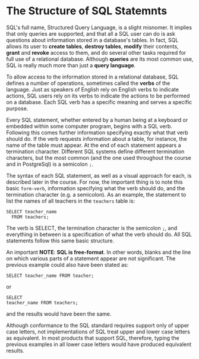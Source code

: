 # The Structure of SQL Statemnts

SQL's full name, Structured Query Language, is a slight misnomer. It implies that only queries are supported, and that all a SQL user can do is ask questions about information stored in a database's tables. In fact, SQL allows its user to **create tables**, **destroy tables**, **modify** their contents, **grant** and **revoke** access to them, and do several other tasks required for full use of a relational database. Although **queries** are its most common use, SQL is really much more than just a **query language**.

To allow access to the information stored in a relational database, SQL defines a number of operations, sometimes called the **verbs** of the language. Just as speakers of English rely on English verbs to indicate actions, SQL users rely on its verbs to indicate the actions to be performed on a database. Each SQL verb has a specific meaning and serves a specific purpose.

Every SQL statement, whether entered by a human being at a keyboard or embedded within some computer program, begins with a SQL verb. Following this comes further information specifying exactly what that verb should do. If the verb requests information about a table, for instance, the name of the table must appear. At the end of each statement appears a termination character. Different SQL systems define different termination characters, but the most common (and the one used throughout the course and in PostgreSql) is a semicolon `;`.

The syntax of each SQL statement, as well as a visual approach for each, is described later in the course. For now, the important thing is to note this basic `form-verb`, information specifying what the verb should do, and the termination character (e.g. a semicolon). As an example, the statement to list the names of all teachers in the `teachers` table is:

```console
SELECT teacher_name
  FROM teachers;
```

The verb is SELECT, the termination character is the semicolon `;`, and everything in between is a specification of what the verb should do. All SQL statements follow this same basic structure.

An important **NOTE**: **SQL is free-format**. In other words, blanks and the line on which various parts of a statement appear are not significant. The previous example could also have been stated as:

```console
SELECT teacher_name FROM teacher;
```

or

```console
SELECT
teacher_name FROM teachers;
```

and the results would have been the same.

Although conformance to the SQL standard requires support only of upper case letters, not implementations of SQL treat upper and lower case letters as equivalent. In most products that support SQL, therefore, typing the previous examples in all lower case letters would have produced equivalent results.
